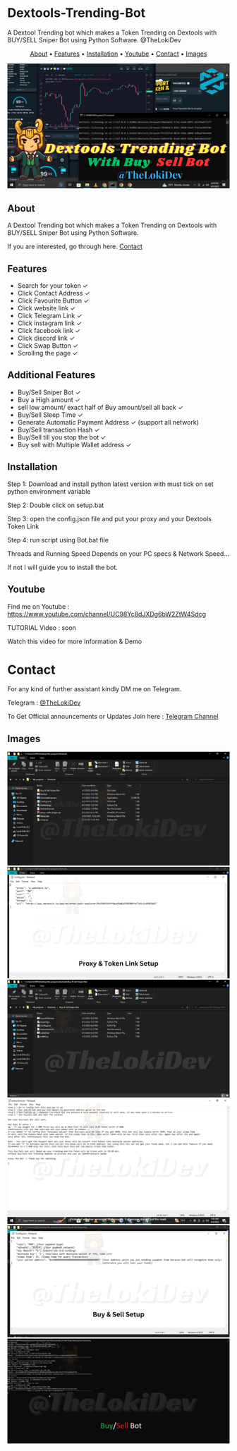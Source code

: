 # Dextools-Trending-Bot
A Dextool Trending bot which makes a Token Trending on Dextools with BUY/SELL Sniper Bot using Python Software. @TheLokiDev

</p>

<p align="center">
  <a href="#about">About</a>
  •
  <a href="#features">Features</a>
  •
  <a href="#installation">Installation</a>
  •
  <a href="#Youtube">Youtube</a>
  •
  <a href="#Contact">Contact</a>
  •
  <a href="#Images">Images</a>
</p>

<p align="center"><a href="https://youtu.be/1rZJn9-qRLs" target="_blank"><img src="https://github.com/TheLokiDev/Dextools-Trending-Bot/blob/main/Dextools%20Trending%20Bot.png?raw=true"></a></p>

## About
A Dextool Trending bot which makes a Token Trending on Dextools with BUY/SELL Sniper Bot using Python Software.

If you are interested, go through here. <a href="#Contact">Contact</a>

## Features
- Search for your token ✓
- Click Contact Address ✓
- Click Favourite Button ✓ 
- Click website link ✓
- Click Telegram Link ✓
- Click instagram link ✓
- Click facebook link ✓
- Click discord link ✓
- Click Swap Button ✓
- Scrolling the page ✓

## Additional Features 
- Buy/Sell Sniper Bot ✓
- Buy a High amount ✓
- sell low amount/ exact half of Buy amount/sell all back ✓
- Buy/Sell Sleep Time ✓
- Generate Automatic Payment Address ✓ (support all network)
- Buy/Sell transaction Hash ✓
- Buy/Sell till you stop the bot ✓
- Buy sell with Multiple Wallet address ✓

## Installation
Step 1: Download and install python latest version with must tick on set python environment variable

Step 2: Double click on setup.bat

Step 3: open the config.json file and put your proxy and your Dextools Token Link 

Step 4: run script using Bot.bat file


Threads and Running Speed Depends on your PC specs & Network Speed...

If not I will guide you to install the bot.

## Youtube
Find me on Youtube : https://www.youtube.com/channel/UC98Yc8dJXDg6bW2ZtW4Sdcg

TUTORIAL Video : soon

Watch this video for more Information & Demo 

# Contact
For any kind of further assistant kindly DM me on Telegram.

Telegram : [@TheLokiDev](https://t.me/TheLokiDev)

To Get Official announcements or Updates Join here : [Telegram Channel](https://t.me/TheLokiDev_Channel)

## Images
![Dextools Trending Bot](https://github.com/TheLokiDev/Dextools-Trending-Bot/blob/main/1.png)
![Dextools Trending Config File](https://github.com/TheLokiDev/Dextools-Trending-Bot/blob/main/2.png)
![Buy/Sell Bot](https://github.com/TheLokiDev/Dextools-Trending-Bot/blob/main/3.png)
![Buy/Sell Bot instructions](https://github.com/TheLokiDev/Dextools-Trending-Bot/blob/main/4.png)
![Buy/Sell Bot Config Setup](https://github.com/TheLokiDev/Dextools-Trending-Bot/blob/main/5.png)
![Buy/Sell Bot Proof](https://github.com/TheLokiDev/Dextools-Trending-Bot/blob/main/Buysell%20bot.png)
